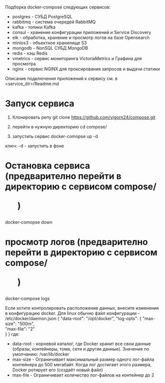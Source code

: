 Подборка docker-compose следующих сервисов:
- postgres -  СУБД PostgreSQL
- rabbitmq - система очередей RabbitMQ
- kafka  - топики Kafka
- consul - хранение конфигурации приложений и Service Discovery 
- elk - обработка, хранение и просмотр логов на базе Opensearch
- minios3 - объектное  хранилище S3 
- mongodb - NonSQL СУБД MongoDB
- redis - кэш Redis
- vmetrics - сервис мониторинга VictoriaMetrics и Графина для просмотра 
- nginx - сервис NGINX для проксирования запросов и выдачи статики

Описание подключения приложений к сервису см. в <service_dir>/Readme.md

# Запуск сервиса
1) Клонировать репу
git clone https://github.com/vigorn24/compose.git

2) перейти в нужную директорию
cd compose/<dir>

3) запустить сервис
docker-comopse up -d 

ключ:
-d - запустить в фоне

# Остановка сервиса (предварително перейти в директорию с сервисом compose/<dir>)
docker-comopse down

# просмотр логов (предварително перейти в директорию с сервисом compose/<dir>)
docker-compose logs <service-name>


Если хотите контролировать расположение данных, внесите изменения в конфигурацию docker. Для linux обычно файл конфигурации - /etc/docker/daemon.json
{
  "data-root": "/opt/docker",
  "log-opts": {
    "max-size": "500m",  
    "max-file": "2"  
  }
}
где:
- data-root - корневой каталог, где Docker хранит все свои данные (образы, контейнеры, тома, сети и другие данные). Значение по умолчанию: /var/lib/docker
- max-size - Ограничивает максимальный размер одного лог-файла контейнера до 500 мегабайт. Когда лог достигает этого размера, Docker ротирует его (создаёт новый файл)
- max-file - Ограничивает количество лог-файлов на контейнер до 2
